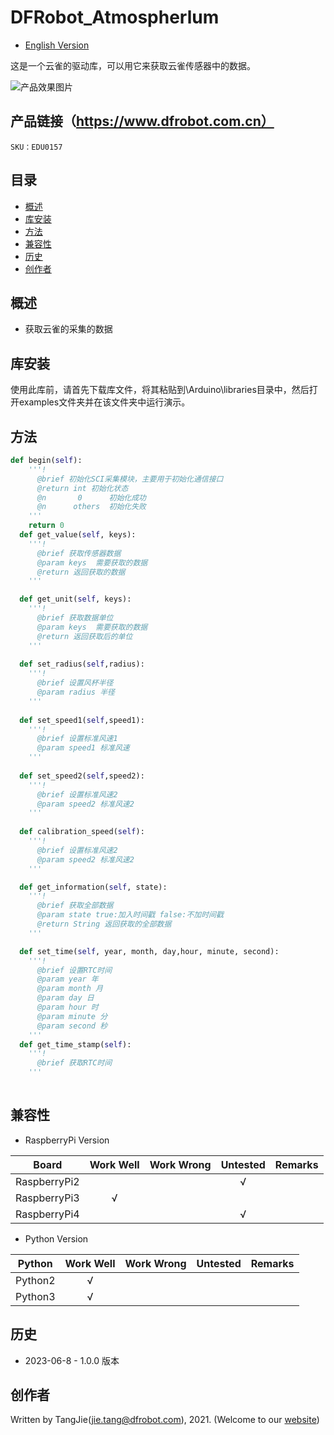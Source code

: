 # DFRobot_Atmospherlum
* [English Version](./README.md)

这是一个云雀的驱动库，可以用它来获取云雀传感器中的数据。


![产品效果图片](./resources/images/EDU0157.png)


## 产品链接（https://www.dfrobot.com.cn）

    SKU：EDU0157

## 目录

  * [概述](#概述)
  * [库安装](#库安装)
  * [方法](#方法)
  * [兼容性](#兼容性)
  * [历史](#历史)
  * [创作者](#创作者)

## 概述

  * 获取云雀的采集的数据

## 库安装

使用此库前，请首先下载库文件，将其粘贴到\Arduino\libraries目录中，然后打开examples文件夹并在该文件夹中运行演示。

## 方法

```python
def begin(self):
    '''!
      @brief 初始化SCI采集模块，主要用于初始化通信接口
      @return int 初始化状态
      @n       0      初始化成功
      @n      others  初始化失败
    '''
    return 0
  def get_value(self, keys):
    '''!
      @brief 获取传感器数据
      @param keys  需要获取的数据
      @return 返回获取的数据
    '''

  def get_unit(self, keys):
    '''!
      @brief 获取数据单位
      @param keys  需要获取的数据
      @return 返回获取后的单位
    '''
  
  def set_radius(self,radius):
    '''!
      @brief 设置风杯半径
      @param radius 半径
    '''
    
  def set_speed1(self,speed1):
    '''!
      @brief 设置标准风速1
      @param speed1 标准风速
    '''
    
  def set_speed2(self,speed2):
    '''!
      @brief 设置标准风速2
      @param speed2 标准风速2
    '''
    
  def calibration_speed(self):
    '''!
      @brief 设置标准风速2
      @param speed2 标准风速2
    '''

  def get_information(self, state):
    '''!
      @brief 获取全部数据
      @param state true:加入时间戳 false:不加时间戳
      @return String 返回获取的全部数据
    '''

  def set_time(self, year, month, day,hour, minute, second):
    '''!
      @brief 设置RTC时间
      @param year 年
      @param month 月
      @param day 日
      @param hour 时
      @param minute 分
      @param second 秒
    '''
  def get_time_stamp(self):
    '''!
      @brief 获取RTC时间
    '''
  
```

## 兼容性

* RaspberryPi Version

| Board        | Work Well | Work Wrong | Untested | Remarks |
| ------------ | :-------: | :--------: | :------: | ------- |
| RaspberryPi2 |           |            |    √     |         |
| RaspberryPi3 |     √     |            |          |         |
| RaspberryPi4 |           |            |     √    |         |

* Python Version

| Python  | Work Well | Work Wrong | Untested | Remarks |
| ------- | :-------: | :--------: | :------: | ------- |
| Python2 |     √     |            |          |         |
| Python3 |     √     |            |          |         |

## 历史

- 2023-06-8 - 1.0.0 版本

## 创作者

Written by TangJie(jie.tang@dfrobot.com), 2021. (Welcome to our [website](https://www.dfrobot.com/))





